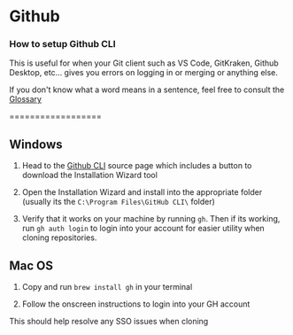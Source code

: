# Github

### How to setup Github CLI

This is useful for when your Git client such as VS Code, GitKraken, Github Desktop, etc... gives you errors on logging in or merging or anything else.

If you don't know what a word means in a sentence, feel free to consult the [Glossary](GitHub/Glossary.md)

==================

Windows
---------------------

1. Head to the [Github CLI](https://cli.github.com/) source page which includes a button to download the Installation Wizard tool

2. Open the Installation Wizard and install into the appropriate folder (usually its the `C:\Program Files\GitHub CLI\` folder)

3. Verify that it works on your machine by running `gh`. Then if its working, run `gh auth login` to login into your account for easier utility when cloning repositories.


Mac OS
---------------------

1. Copy and run `brew install gh` in your terminal

2. Follow the onscreen instructions to login into your GH account

This should help resolve any SSO issues when cloning

